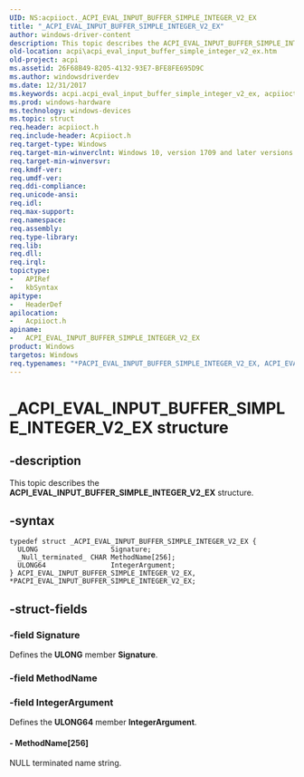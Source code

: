 ```yaml
---
UID: NS:acpiioct._ACPI_EVAL_INPUT_BUFFER_SIMPLE_INTEGER_V2_EX
title: "_ACPI_EVAL_INPUT_BUFFER_SIMPLE_INTEGER_V2_EX"
author: windows-driver-content
description: This topic describes the ACPI_EVAL_INPUT_BUFFER_SIMPLE_INTEGER_V2_EX structure.
old-location: acpi\acpi_eval_input_buffer_simple_integer_v2_ex.htm
old-project: acpi
ms.assetid: 26F68B49-8205-4132-93E7-BFE8FE695D9C
ms.author: windowsdriverdev
ms.date: 12/31/2017
ms.keywords: acpi.acpi_eval_input_buffer_simple_integer_v2_ex, acpiioct/PACPI_EVAL_INPUT_BUFFER_SIMPLE_INTEGER_V2_EX, _ACPI_EVAL_INPUT_BUFFER_SIMPLE_INTEGER_V2_EX, PACPI_EVAL_INPUT_BUFFER_SIMPLE_INTEGER_V2_EX, acpiioct/ACPI_EVAL_INPUT_BUFFER_SIMPLE_INTEGER_V2_EX, ACPI_EVAL_INPUT_BUFFER_SIMPLE_INTEGER_V2_EX, PACPI_EVAL_INPUT_BUFFER_SIMPLE_INTEGER_V2_EX structure pointer [ACPI Devices], *PACPI_EVAL_INPUT_BUFFER_SIMPLE_INTEGER_V2_EX, ACPI_EVAL_INPUT_BUFFER_SIMPLE_INTEGER_V2_EX structure [ACPI Devices]
ms.prod: windows-hardware
ms.technology: windows-devices
ms.topic: struct
req.header: acpiioct.h
req.include-header: Acpiioct.h
req.target-type: Windows
req.target-min-winverclnt: Windows 10, version 1709 and later versions.
req.target-min-winversvr: 
req.kmdf-ver: 
req.umdf-ver: 
req.ddi-compliance: 
req.unicode-ansi: 
req.idl: 
req.max-support: 
req.namespace: 
req.assembly: 
req.type-library: 
req.lib: 
req.dll: 
req.irql: 
topictype:
-	APIRef
-	kbSyntax
apitype:
-	HeaderDef
apilocation:
-	Acpiioct.h
apiname:
-	ACPI_EVAL_INPUT_BUFFER_SIMPLE_INTEGER_V2_EX
product: Windows
targetos: Windows
req.typenames: "*PACPI_EVAL_INPUT_BUFFER_SIMPLE_INTEGER_V2_EX, ACPI_EVAL_INPUT_BUFFER_SIMPLE_INTEGER_V2_EX"
---
```


# _ACPI_EVAL_INPUT_BUFFER_SIMPLE_INTEGER_V2_EX structure


## -description


This topic describes the  <b>ACPI_EVAL_INPUT_BUFFER_SIMPLE_INTEGER_V2_EX</b> structure.


## -syntax


````
typedef struct _ACPI_EVAL_INPUT_BUFFER_SIMPLE_INTEGER_V2_EX {
  ULONG                  Signature;
  _Null_terminated_ CHAR MethodName[256];
  ULONG64                IntegerArgument;
} ACPI_EVAL_INPUT_BUFFER_SIMPLE_INTEGER_V2_EX, *PACPI_EVAL_INPUT_BUFFER_SIMPLE_INTEGER_V2_EX;
````


## -struct-fields




### -field Signature

Defines the <b>ULONG</b> member <b>Signature</b>.


### -field MethodName

 


### -field IntegerArgument

Defines the <b>ULONG64</b> member <b>IntegerArgument</b>.


#### - MethodName[256]

NULL terminated name string.

